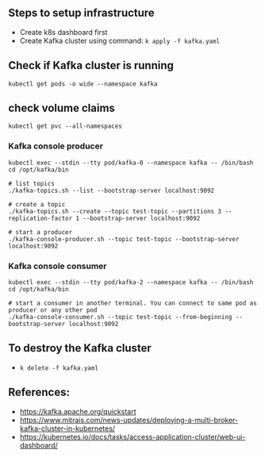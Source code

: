 ## Steps to setup infrastructure
- Create k8s dashboard first
- Create Kafka cluster using command: `k apply -f kafka.yaml`

## Check if Kafka cluster is running

`kubectl get pods -o wide --namespace kafka`

## check volume claims
`kubectl get pvc --all-namespaces`

### Kafka console producer
```
kubectl exec --stdin --tty pod/kafka-0 --namespace kafka -- /bin/bash
cd /opt/kafka/bin

# list topics
./kafka-topics.sh --list --bootstrap-server localhost:9092

# create a topic
./kafka-topics.sh --create --topic test-topic --partitions 3 --replication-factor 1 --bootstrap-server localhost:9092

# start a producer
./kafka-console-producer.sh --topic test-topic --bootstrap-server localhost:9092
```

### Kafka console consumer
```
kubectl exec --stdin --tty pod/kafka-2 --namespace kafka -- /bin/bash
cd /opt/kafka/bin

# start a consumer in another terminal. You can connect to same pod as producer or any other pod
./kafka-console-consumer.sh --topic test-topic --from-beginning --bootstrap-server localhost:9092
```

## To destroy the Kafka cluster
- `k delete -f kafka.yaml`

## References:
- https://kafka.apache.org/quickstart
- https://www.mitrais.com/news-updates/deploying-a-multi-broker-kafka-cluster-in-kubernetes/
- https://kubernetes.io/docs/tasks/access-application-cluster/web-ui-dashboard/